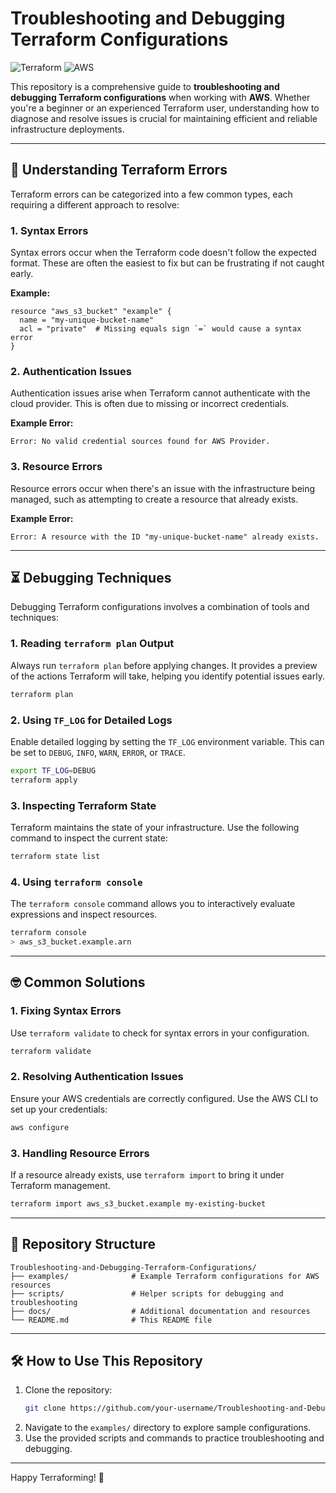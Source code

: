 
# Troubleshooting and Debugging Terraform Configurations

![Terraform](https://img.shields.io/badge/Terraform-%235835CC.svg?style=for-the-badge&logo=terraform&logoColor=white)
![AWS](https://img.shields.io/badge/AWS-%23FF9900.svg?style=for-the-badge&logo=amazon-aws&logoColor=white)

This repository is a comprehensive guide to **troubleshooting and debugging Terraform configurations** when working with **AWS**. Whether you're a beginner or an experienced Terraform user, understanding how to diagnose and resolve issues is crucial for maintaining efficient and reliable infrastructure deployments.

---

## 🧐 Understanding Terraform Errors

Terraform errors can be categorized into a few common types, each requiring a different approach to resolve:

### 1. **Syntax Errors**
Syntax errors occur when the Terraform code doesn't follow the expected format. These are often the easiest to fix but can be frustrating if not caught early.

**Example:**
```hcl
resource "aws_s3_bucket" "example" {
  name = "my-unique-bucket-name"
  acl = "private"  # Missing equals sign `=` would cause a syntax error
}
```

### 2. **Authentication Issues**
Authentication issues arise when Terraform cannot authenticate with the cloud provider. This is often due to missing or incorrect credentials.

**Example Error:**
```
Error: No valid credential sources found for AWS Provider.
```

### 3. **Resource Errors**
Resource errors occur when there's an issue with the infrastructure being managed, such as attempting to create a resource that already exists.

**Example Error:**
```
Error: A resource with the ID "my-unique-bucket-name" already exists.
```

---

## ⏳ Debugging Techniques

Debugging Terraform configurations involves a combination of tools and techniques:

### 1. **Reading `terraform plan` Output**
Always run `terraform plan` before applying changes. It provides a preview of the actions Terraform will take, helping you identify potential issues early.

```bash
terraform plan
```

### 2. **Using `TF_LOG` for Detailed Logs**
Enable detailed logging by setting the `TF_LOG` environment variable. This can be set to `DEBUG`, `INFO`, `WARN`, `ERROR`, or `TRACE`.

```bash
export TF_LOG=DEBUG
terraform apply
```

### 3. **Inspecting Terraform State**
Terraform maintains the state of your infrastructure. Use the following command to inspect the current state:

```bash
terraform state list
```

### 4. **Using `terraform console`**
The `terraform console` command allows you to interactively evaluate expressions and inspect resources.

```bash
terraform console
> aws_s3_bucket.example.arn
```

---

## 🤓 Common Solutions

### 1. **Fixing Syntax Errors**
Use `terraform validate` to check for syntax errors in your configuration.

```bash
terraform validate
```

### 2. **Resolving Authentication Issues**
Ensure your AWS credentials are correctly configured. Use the AWS CLI to set up your credentials:

```bash
aws configure
```

### 3. **Handling Resource Errors**
If a resource already exists, use `terraform import` to bring it under Terraform management.

```bash
terraform import aws_s3_bucket.example my-existing-bucket
```

---

## 📂 Repository Structure

```
Troubleshooting-and-Debugging-Terraform-Configurations/
├── examples/              # Example Terraform configurations for AWS resources
├── scripts/               # Helper scripts for debugging and troubleshooting
├── docs/                  # Additional documentation and resources
└── README.md              # This README file
```

---

## 🛠️ How to Use This Repository

1. Clone the repository:
   ```bash
   git clone https://github.com/your-username/Troubleshooting-and-Debugging-Terraform-Configurations.git
   ```
2. Navigate to the `examples/` directory to explore sample configurations.
3. Use the provided scripts and commands to practice troubleshooting and debugging.

---


Happy Terraforming! 🚀
